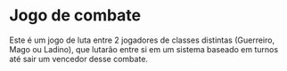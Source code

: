 # Jogo de combate

Este é um jogo de luta entre 2 jogadores de classes distintas (Guerreiro, Mago ou Ladino), que lutarão entre si em um sistema baseado em turnos até sair um vencedor desse combate.
